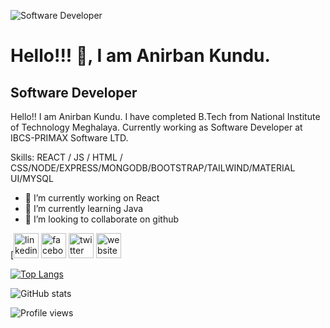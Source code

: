 ![Software Developer ](https://avatars.githubusercontent.com/u/72909314?s=400&u=73c62d6b38447800a16e244c3338ba32efca8801&v=4)
# Hello!!! 👋, I am Anirban Kundu.
## Software Developer 


Hello!! I am Anirban Kundu. I have completed B.Tech from National Institute of Technology Meghalaya. Currently working as Software Developer at IBCS-PRIMAX Software LTD.

Skills: REACT / JS / HTML / CSS/NODE/EXPRESS/MONGODB/BOOTSTRAP/TAILWIND/MATERIAL UI/MYSQL

- 🔭 I’m currently working on React 
- 🌱 I’m currently learning Java 
- 👯 I’m looking to collaborate on github 


[[<img src='https://cdn.jsdelivr.net/npm/simple-icons@3.0.1/icons/linkedin.svg' alt='linkedin' height='40'>](https://www.linkedin.com/in/anirbankundunitm/)  [<img src='https://cdn.jsdelivr.net/npm/simple-icons@3.0.1/icons/facebook.svg' alt='facebook' height='40'>](https://www.facebook.com/arponanirban)  [<img src='https://cdn.jsdelivr.net/npm/simple-icons@3.0.1/icons/twitter.svg' alt='twitter' height='40'>](https://twitter.com/Anirban090598)  [<img src='https://cdn.jsdelivr.net/npm/simple-icons@3.0.1/icons/icloud.svg' alt='website' height='40'>](https://anirbankundu.netlify.app/)  

[![Top Langs](https://github-readme-stats.vercel.app/api/top-langs/?username=anirbankundunitm)](https://github.com/anuraghazra/github-readme-stats)

![GitHub stats](https://github-readme-stats.vercel.app/api?username=anirbankundunitm&show_icons=true)  

![Profile views](https://gpvc.arturio.dev/anirbankundunitm)  
